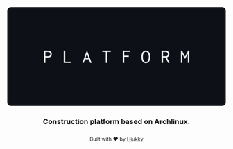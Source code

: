 <div align="center">
  <img alt="platform logo" src="brand.svg"/>
</div>

<h3 align="center"> Construction platform based on Archlinux. </h3>

<p align="center">
  <sub>Built with ❤︎ by <a href="https://hiukky.com">Hiukky</a>
  <br/>
</p>

<br>
